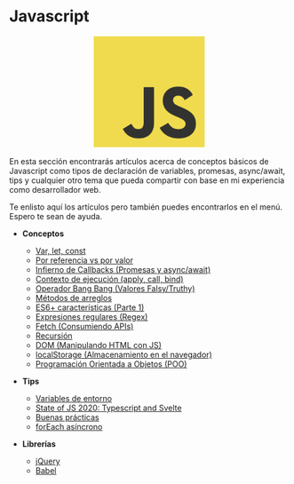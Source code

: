 # Javascript

<p style="text-align: center">
  <img src="./logo.png" alt="JS logo" style="max-height: 200px" />
</p>

En esta sección encontrarás artículos acerca de conceptos básicos de Javascript como tipos de declaración de variables, promesas, async/await, tips y cualquier otro tema que pueda compartir con base en mi experiencia como desarrollador web.

Te enlisto aquí los artículos pero también puedes encontrarlos en el menú. Espero te sean de ayuda.

- **Conceptos**

  - [Var, let, const](./var-let-const/)
  - [Por referencia vs por valor](./reference-vs-value/)
  - [Infierno de Callbacks (Promesas y async/await)](./callback-hell/)
  - [Contexto de ejecución (apply, call, bind)](./context/)
  - [Operador Bang Bang (Valores Falsy/Truthy)](./bang-bang-operator/)
  - [Métodos de arreglos](./array-methods/)
  - [ES6+ características (Parte 1)](./es6-features/)
  - [Expresiones regulares (Regex)](./regex/)
  - [Fetch (Consumiendo APIs)](./fetch/)
  - [Recursión](./recursion/)
  - [DOM (Manipulando HTML con JS)](./dom/)
  - [localStorage (Almacenamiento en el navegador)](./local-storage/)
  - [Programación Orientada a Objetos (POO)](./oop/)

- **Tips**

  - [Variables de entorno](./environment-variables/)
  - [State of JS 2020: Typescript and Svelte](./state-of-js-2020/)
  - [Buenas prácticas](./best-practices/)
  - [forEach asíncrono](./asynchronous-foreach/)

- **Librerías**
  - [jQuery](./jquery/)
  - [Babel](./babel/)
